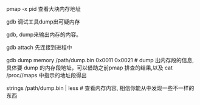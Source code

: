    pmap -x pid  查看大块内存地址
   
   gdb 调试工具dump出可疑内存
   
   gdb, dump来输出内存的内容。
   
   gdb attach <pid>                     先连接到进程中
  
   gdb dump memory /path/dump.bin 0x0011  0x0021    # dump 出内存段的信息,具体要 dump 的内存段地址，可以借助之前pmap 排查的结果,以及 cat /proc/<pid>/maps 中指示的地址段得出
  
   strings /path/dump.bin | less # 查看内存内容, 相信你能从中发现一些不一样的东西
